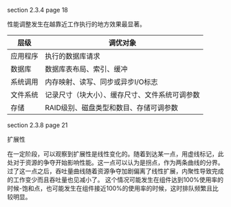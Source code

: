 section 2.3.4 page 18

性能调整发生在越靠近工作执行的地方效果最显著。

| 层级     | 调优对象                                       |
| -------- | ---------------------------------------------- |
| 应用程序 | 执行的数据库请求                               |
| 数据库   | 数据库表布局、索引、缓冲                       |
| 系统调用 | 内存映射、读写、同步或异步I/O标志              |
| 文件系统 | 记录尺寸（块大小）、缓存尺寸、文件系统可调参数 |
| 存储     | RAID级别、磁盘类型和数目、存储可调参数         |



section 2.3.8 page 21

扩展性

​	在一定阶段，可以观察到扩展性是线性变化的。随着到达某一点，用虚线标记，此处对于资源的争夺开始影响性能。这一点可以认为是拐点，作为两条曲线的分界。过了这一点之后，吞吐量曲线随着资源争夺加剧偏离了线性扩展，内聚性导致完成的工作变少而且吞吐量也见减小了。 这个情况可能发生在组件达到100%使用率的时候-饱和点，也可能发生在组件接近100%的使用率的时候，这时排队频繁且比较明显。